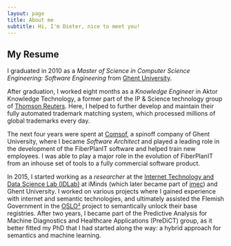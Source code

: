 ```yaml
---
layout: page
title: About me
subtitle: Hi, I'm Dieter, nice to meet you!
---
```




## My Resume

I graduated in 2010 as a _Master of Science in Computer Science Engineering: Software Engineering_
from [Ghent University](https://www.ugent.be).

After graduation, I worked eight months as a _Knowledge Engineer_ in Aktor Knowledge Technology, a former part of the IP & Science technology group of [Thomson Reuters](https://www.thomsonreuters.com).
Here, I helped to further develop and maintain their fully automated trademark matching system,
which processed millions of global trademarks every day.

The next four years were spent at [Comsof](https://comsof.com), a spinoff company of Ghent University,
where I became _Software Architect_ and played a leading role in the development of the FiberPlanIT software and helped train new employees.
I was able to play a major role in the evolution of FiberPlanIT from an inhouse set of tools to a fully commercial software product.

In 2015, I started working as a _researcher_ at the [Internet Technology and Data Science Lab (IDLab)](https://www.ugent.be/ea/idlab/en) at iMinds (which later became part of [imec](https://www.imec-int.com)) and Ghent University.
I worked on various projects where I gained experience with internet and semantic technologies,
and ultimately assisted the Flemish Government in the [OSLO²](https://overheid.vlaanderen.be/producten-diensten/OSLO2) project to semantically unlock their base registries.
After two years, I became part of the Predictive Analysis for Machine Diagnostics and Healthcare Applications (PreDiCT) group, as it better fitted my PhD that I had started along the way:
a hybrid approach for semantics and machine learning.
